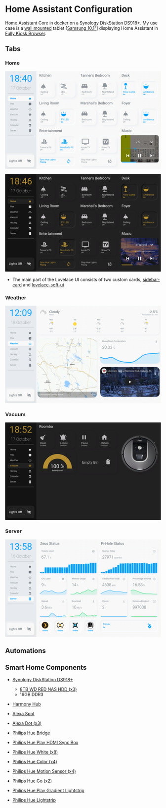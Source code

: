# Home Assistant Configuration

[Home Assistant Core](https://home-assistant.io/) in [docker](https://www.docker.com/) on a  [Synology DiskStation DS918+](https://www.synology.com/products/DS918+). My use case is a [wall mounted](https://www.durable.eu/information-and-presentation/tablet-holder/wall-mounted-tablet-holder/tablet-holder-wall.html) tablet [[Samsung 10.1"](https://www.samsung.com/us/mobile/tablets/galaxy-tab-a/galaxy-tab-a-10-1-2019-32gb-black-wi-fi-sm-t510nzkaxar/)] displaying Home Assistant in [Fully Kiosk Browser](https://www.ozerov.de/fully-kiosk-browser/).

## Tabs

### Home

![screenshot](https://github.com/Tanner3644/home-assistant-config/blob/main/screenshots/home-page-day.png)

![screenshot](https://github.com/Tanner3644/home-assistant-config/blob/main/screenshots/home-page-night.png)

* The main part of the Lovelace UI consists of two custom cards, [sidebar-card](https://github.com/DBuit/sidebar-card) and [lovelace-soft-ui](https://github.com/N-l1/lovelace-soft-ui)

### Weather

![screenshot](https://github.com/Tanner3644/home-assistant-config/blob/main/screenshots/weather-day.png)

### Vacuum

![screenshot](https://github.com/Tanner3644/home-assistant-config/blob/main/screenshots/roomba-night.png)

### Server

![screenshot](https://github.com/Tanner3644/home-assistant-config/blob/main/screenshots/server-day.png)

## Automations

## Smart Home Components

* [Synology DiskStation DS918+](https://www.synology.com/products/DS918+)
  * [8TB WD RED NAS HDD (x3)](https://www.westerndigital.com/products/internal-drives/wd-red-hdd)
  * 16GB DDR3

* [Harmony Hub](https://www.logitech.com/en-ca/product/harmony-hub?crid=60)
* [Alexa Spot](https://www.amazon.ca/Amazon-VN94DQ-Echo-Spot-White/dp/B074BHG7RG)
* [Alexa Dot (x3)](https://www.amazon.ca/Echo-Dot-3rd-gen-Charcoal/dp/B07PDHT5XP)
* [Philips Hue Bridge](https://www.philips-hue.com/en-ca/p/hue-bridge/046677458478)
* [Philips Hue Play HDMI Sync Box](https://www.philips-hue.com/en-ca/p/hue-play-hdmi-sync-box-/046677555221)
* [Philips Hue White (x8)](https://www.philips-hue.com/en-ca/p/hue-white-1-pack-a21-e26/046677557812)
* [Philips Hue Color (x4)](https://www.philips-hue.com/en-us/p/hue-white-and-color-ambiance-1-pack-e26/046677548483)
* [Philips Hue Motion Sensor (x4)](https://www.philips-hue.com/en-ca/p/hue-motion-sensor/046677473389)
* [Philips Hue Go (x2)](https://www.philips-hue.com/en-ca/p/hue-white-and-color-ambiance-go-portable-light-(latest-model)/7602031U7)
* [Philips Hue Play Gradient Lightstrip](https://www.philips-hue.com/en-ca/p/hue-white-and-color-ambiance-play-gradient-lightstrip-65-inch/046677560416)
* [Philips Hue Lightstrip](https://www.philips-hue.com/en-ca/p/hue-white-and-color-ambiance-lightstrip-plus-base-v4-80-inch/046677555313)
